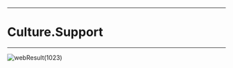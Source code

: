 

---------------


# Culture.Support


--------------------


![webResult(1023)](https://github.com/user-attachments/assets/e407942a-ab3d-45b5-9a72-4139ba842b65)
